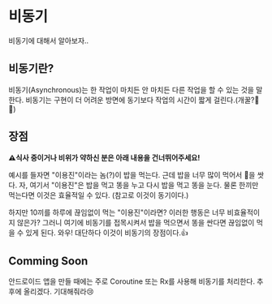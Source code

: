 # 비동기

비동기에 대해서 알아보자..

## 비동기란?

비동기(Asynchronous)는 한 작업이 마치든 안 마치든 다른 작업을 할 수 있는 것을 말한다.  비동기는 구현이 더 어려운 방면에 동기보다 작업의 시간이 짧게 걸린다.(개꿀?🍯🐝)

## 장점

**⚠️식사 중이거나 비위가 약하신 분은 아래 내용을 건너뛰어주세요!**

예시를 들자면 "이용진"이라는 놈(?)이 밥을 먹는다. 근데 밥을 너무 많이 먹어서 💩을 쌋다. 자, 여기서 "이용진"은 밥을 먹고 똥을 누고 다시 밥을 먹고 똥을 눈다. 물론 한끼만 먹는다면 이것은 효율적일 수 있다. (참고로 이것이 동기이다.) 

하지만 10끼를 하루에 끊임없이 먹는 "이용진"이라면? 이러한 행동은 너무 비효율적이지 않은가? 그러니 여기에 비동기를 접목시켜서 밥을 먹으면서 똥을 싼다면 끊임없이 먹을 수 있게 된다. 와우! 대단하다 이것이 비동기의 장점이다.👍 

## Comming Soon

안드로이드 앱을 만들 때에는 주로 Coroutine 또는 Rx를 사용해 비동기를 처리한다. 추후에 올리겠다. 기대해줘라😢
